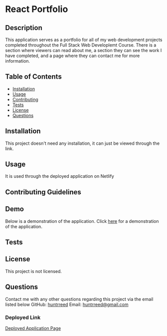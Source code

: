 

 # React Portfolio

 
 
 ## Description
This application serves as a portfolio for all of my web development projects completed throughout the Full Stack Web Developlemt Course. There is a section where viewers can read about me, a section they can see the work I have completed, and a page where they can contact me for more information. 

 ## Table of Contents
 - [Installation](#installation)
 - [Usage](#usage)
 - [Contributing](#contributing)
 - [Tests](#tests)
 - [License](#license)
 - [Questions](#questions)

## Installation
This project doesn't need any installation, it can just be viewed through the link. 

## Usage
It is used through the deployed application on Netlify

## Contributing Guidelines


## Demo
Below is a demonstration of the application.
Click [here](n) for a demonstration of the application.

## Tests



## License
This project is not licensed.

## Questions

Contact me with any other questions regarding this project via the email listed below
GitHub: [huntrreed](https://github.com/huntrreed)
Email: huntrreed@gmail.com

### Deployed Link
[Deployed Application Page](na)